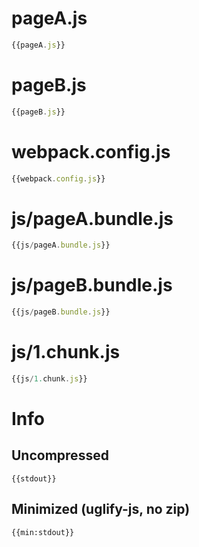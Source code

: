 # pageA.js

``` javascript
{{pageA.js}}
```

# pageB.js

``` javascript
{{pageB.js}}
```

# webpack.config.js

``` javascript
{{webpack.config.js}}
```

# js/pageA.bundle.js

``` javascript
{{js/pageA.bundle.js}}
```

# js/pageB.bundle.js

``` javascript
{{js/pageB.bundle.js}}
```

# js/1.chunk.js

``` javascript
{{js/1.chunk.js}}
```

# Info

## Uncompressed

```
{{stdout}}
```

## Minimized (uglify-js, no zip)

```
{{min:stdout}}
```
